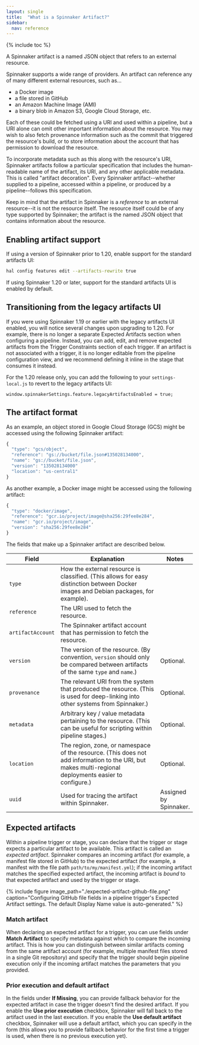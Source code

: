 ```yaml
---
layout: single
title:  "What is a Spinnaker Artifact?"
sidebar:
  nav: reference
---
```


{% include toc %}

A Spinnaker artifact is a named JSON object that refers to an external resource.

Spinnaker supports a wide range of providers. An artifact can reference any of many different external resources, such as&#8230;

* a Docker image
* a file stored in GitHub
* an Amazon Machine Image (AMI)
* a binary blob in Amazon S3, Google Cloud Storage, etc.

Each of these could be fetched using a URI and used within a pipeline, but a URI alone can omit other important information about the resource. You may wish to also fetch provenance information such as the commit that triggered the resource's build, or to store information about the account that has permission to download the resource.

To incorporate metadata such as this along with the resource's URI, Spinnaker artifacts follow a particular specification that includes the human-readable name of the artifact, its URI, and any other applicable metadata. This is called "artifact decoration". Every Spinnaker artifact--whether supplied to a pipeline, accessed within a pipeline, or produced by a pipeline--follows this specification.

Keep in mind that the artifact in Spinnaker is a _reference_ to an external resource--it is not the resource itself. The resource itself could be of any type supported by Spinnaker; the artifact is the named JSON object that contains information about the resource.

## Enabling artifact support

If using a version of Spinnaker prior to 1.20, enable support for the standard artifacts UI:

```bash
hal config features edit --artifacts-rewrite true
```

If using Spinnaker 1.20 or later, support for the standard artifacts UI is enabled by default.

## Transitioning from the legacy artifacts UI

If you were using Spinnaker 1.19 or earlier with the legacy artifacts UI enabled,
you will notice several changes upon upgrading to 1.20. For example, there is no
longer a separate Expected Artifacts section when configuring a pipeline.
Instead, you can add, edit, and remove expected artifacts from the Trigger
Constraints section of each trigger. If an artifact is not associated with a
trigger, it is no longer editable from the pipeline configuration view, and we
recommend defining it inline in the stage that consumes it instead.

For the 1.20 release only, you can add the following to your `settings-local.js`
to revert to the legacy artifacts UI:

```
window.spinnakerSettings.feature.legacyArtifactsEnabled = true;
```

## The artifact format

As an example, an object stored in Google Cloud Storage (GCS) might be accessed using the following Spinnaker artifact:

```js
{
  "type": "gcs/object",
  "reference": "gs://bucket/file.json#135028134000",
  "name": "gs://bucket/file.json",
  "version": "135028134000"
  "location": "us-central1"
}
```

As another example, a Docker image might be accessed using the following artifact:

```js
{
  "type": "docker/image",
  "reference": "gcr.io/project/image@sha256:29fee8e284",
  "name": "gcr.io/project/image",
  "version": "sha256:29fee8e284"
}
```

The fields that make up a Spinnaker artifact are described below.

<table>
  <thead>
    <tr>
      <th style="width:12%">Field</th>
      <th style="width:69%">Explanation</th>
      <th style="width:19%">Notes</th>
    </tr>
  </thead>
  <tbody>
    <tr>
      <td><code>type</code></td>
      <td>How the external resource is classified. (This allows for easy distinction between Docker images and Debian packages, for example).</td>
      <td></td>
    </tr>
    <tr>
      <td><code>reference</code></td>
      <td>The URI used to fetch the resource.</td>
      <td></td>
    </tr>
    <tr>
      <td><code>artifactAccount</code></td>
      <td>The Spinnaker artifact account that has permission to fetch the resource.</td>
      <td></td>
    </tr>
    <tr>
      <td><code>version</code></td>
      <td>The version of the resource. (By convention, <code>version</code> should only be compared between artifacts of the same <code>type</code> and <code>name</code>.)</td>
      <td>Optional.</td>
    </tr>
    <tr>
      <td><code>provenance</code></td>
      <td>The relevant URI from the system that produced the resource. (This is used for deep-linking into other systems from Spinnaker.)</td>
      <td>Optional.</td>
    </tr>
    <tr>
      <td><code>metadata</code></td>
      <td>Arbitrary key / value metadata pertaining to the resource. (This can be useful for scripting within pipeline stages.)</td>
      <td>Optional.</td>
    </tr>
    <tr>
      <td><code>location</code></td>
      <td>The region, zone, or namespace of the resource. (This does not add information to the URI, but makes multi-regional deployments easier to configure.)</td>
      <td>Optional.</td>
    </tr>
    <tr>
      <td><code>uuid</code></td>
      <td>Used for tracing the artifact within Spinnaker.</td>
      <td>Assigned by Spinnaker.</td>
    </tr>
  </tbody>
</table>

## Expected artifacts

Within a pipeline trigger or stage, you can declare that the trigger or stage expects a particular artifact to be available. This artifact is called an _expected artifact_. Spinnaker compares an incoming artifact (for example, a manifest file stored in GitHub) to the expected artifact (for example, a manifest with the file path `path/to/my/manifest.yml`); if the incoming artifact matches the specified expected artifact, the incoming artifact is _bound_ to that expected artifact and used by the trigger or stage.

{%
  include
  figure
  image_path="./expected-artifact-github-file.png"
  caption="Configuring GitHub file fields in a pipeline trigger's Expected
           Artifact settings. The default Display Name value is
           auto-generated."
%}

### Match artifact

When declaring an expected artifact for a trigger, you can use fields under **Match Artifact** to specify metadata against which to compare the incoming artifact. This is how you can distinguish between similar artifacts coming from the same artifact account (for example, multiple manifest files stored in a single Git repository) and specify that the trigger should begin pipeline execution only if the incoming artifact matches the parameters that you provided.

### Prior execution and default artifact

In the fields under **If Missing**, you can provide fallback behavior for the expected artifact in case the trigger doesn't find the desired artifact. If you enable the **Use prior execution** checkbox, Spinnaker will fall back to the artifact used in the last execution. If you enable the **Use default artifact** checkbox, Spinnaker will use a default artifact, which you can specify in the form (this allows you to provide fallback behavior for the first time a trigger is used, when there is no previous execution yet).
